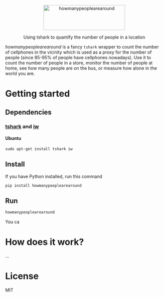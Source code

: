 
<p align="center">
<img
    src="logo.png"
    width="260" height="80" border="0" alt="howmanypeoplearearound">
<br>
<!--<img src="https://img.shields.io/badge/python-3.3%2B-brightgreen.svg?style=flat-square" alt="Python version">-->
</p>

<p align="center">Using tshark to quantify the number of people in a location</a></p>

*howmanypeoplearearound* is a fancy `tshark` wrapper to count the number of cellphones in the vicinity
which is used as a proxy for the number of people (since 85-95% of people have cellphones nowadays). Use it to count the number of people in a store, monitor the number of people at home, see how many people are on the bus, or measure how alone in the world you are.

Getting started
===============

## Dependencies

### [tshark](https://www.wireshark.org/docs/man-pages/tshark.html) and [iw](https://wireless.wiki.kernel.org/en/users/documentation/iw)

#### Ubuntu
```
sudo apt-get install tshark iw
```

## Install

If you have Python installed, run this command

```
pip install howmanypeoplearearound
```

## Run

```bash
howmanypeoplearearound
```

You ca


How does it work?
==================

...

License
=======

MIT
